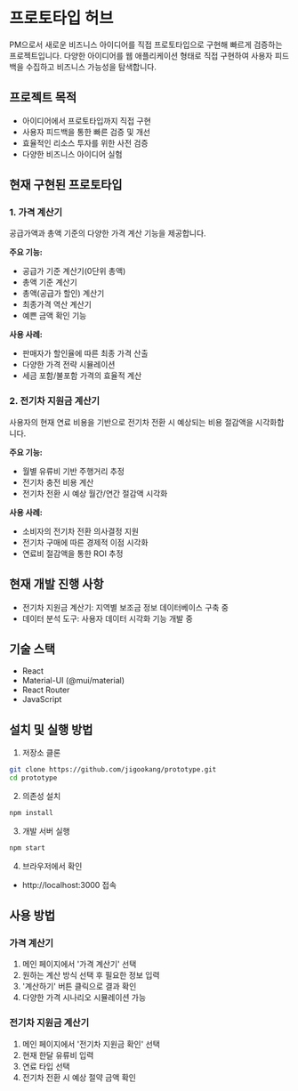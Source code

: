 # 프로토타입 허브

PM으로서 새로운 비즈니스 아이디어를 직접 프로토타입으로 구현해 빠르게 검증하는 프로젝트입니다. 다양한 아이디어를 웹 애플리케이션 형태로 직접 구현하여 사용자 피드백을 수집하고 비즈니스 가능성을 탐색합니다.

## 프로젝트 목적

- 아이디어에서 프로토타입까지 직접 구현
- 사용자 피드백을 통한 빠른 검증 및 개선
- 효율적인 리소스 투자를 위한 사전 검증
- 다양한 비즈니스 아이디어 실험

## 현재 구현된 프로토타입

### 1. 가격 계산기

공급가액과 총액 기준의 다양한 가격 계산 기능을 제공합니다.

**주요 기능:**
- 공급가 기준 계산기(0단위 총액)
- 총액 기준 계산기
- 총액(공급가 할인) 계산기
- 최종가격 역산 계산기
- 예쁜 금액 확인 기능

**사용 사례:** 
- 판매자가 할인율에 따른 최종 가격 산출
- 다양한 가격 전략 시뮬레이션
- 세금 포함/불포함 가격의 효율적 계산

### 2. 전기차 지원금 계산기

사용자의 현재 연료 비용을 기반으로 전기차 전환 시 예상되는 비용 절감액을 시각화합니다.

**주요 기능:**
- 월별 유류비 기반 주행거리 추정
- 전기차 충전 비용 계산
- 전기차 전환 시 예상 월간/연간 절감액 시각화

**사용 사례:**
- 소비자의 전기차 전환 의사결정 지원
- 전기차 구매에 따른 경제적 이점 시각화
- 연료비 절감액을 통한 ROI 추정

## 현재 개발 진행 사항

- 전기차 지원금 계산기: 지역별 보조금 정보 데이터베이스 구축 중
- 데이터 분석 도구: 사용자 데이터 시각화 기능 개발 중

## 기술 스택

- React
- Material-UI (@mui/material)
- React Router
- JavaScript

## 설치 및 실행 방법

1. 저장소 클론
```bash
git clone https://github.com/jigookang/prototype.git
cd prototype
```

2. 의존성 설치
```bash
npm install
```

3. 개발 서버 실행
```bash
npm start
```

4. 브라우저에서 확인
- http://localhost:3000 접속

## 사용 방법

### 가격 계산기
1. 메인 페이지에서 '가격 계산기' 선택
2. 원하는 계산 방식 선택 후 필요한 정보 입력
3. '계산하기' 버튼 클릭으로 결과 확인
4. 다양한 가격 시나리오 시뮬레이션 가능

### 전기차 지원금 계산기
1. 메인 페이지에서 '전기차 지원금 확인' 선택
2. 현재 한달 유류비 입력
3. 연료 타입 선택
4. 전기차 전환 시 예상 절약 금액 확인
